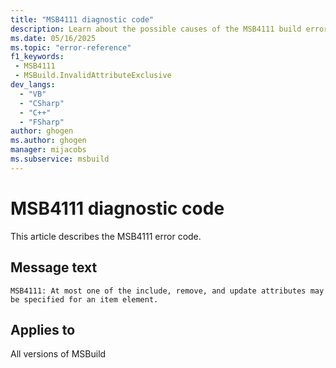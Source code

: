 ```yaml
---
title: "MSB4111 diagnostic code"
description: Learn about the possible causes of the MSB4111 build error, and get troubleshooting tips.
ms.date: 05/16/2025
ms.topic: "error-reference"
f1_keywords:
 - MSB4111
 - MSBuild.InvalidAttributeExclusive
dev_langs:
  - "VB"
  - "CSharp"
  - "C++"
  - "FSharp"
author: ghogen
ms.author: ghogen
manager: mijacobs
ms.subservice: msbuild
---
```


# MSB4111 diagnostic code

<!-- :::ErrorDefinitionDescription::: -->
<!-- :::editable-content name="introDescription"::: -->
This article describes the MSB4111 error code.
<!-- :::editable-content-end::: -->

## Message text

<!-- :::editable-content name="messageText"::: -->
`MSB4111: At most one of the include, remove, and update attributes may be specified for an item element.`
<!-- :::editable-content-end::: -->
<!-- MSB4111: At most one of the include, remove, and update attributes may be specified for an item element. -->

<!-- :::editable-content name="postOutputDescription"::: -->
<!-- :::editable-content-end::: -->
<!-- :::ErrorDefinitionDescription-end::: -->

## Applies to

All versions of MSBuild
